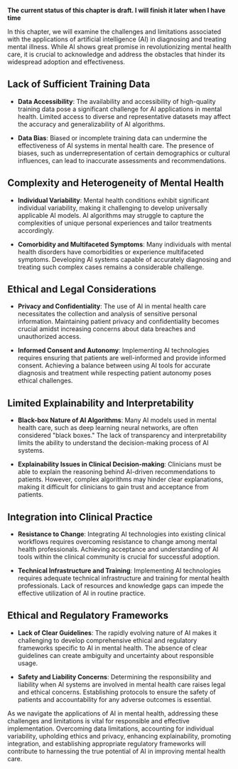 **The current status of this chapter is draft. I will finish it later when I have time**

In this chapter, we will examine the challenges and limitations associated with the applications of artificial intelligence (AI) in diagnosing and treating mental illness. While AI shows great promise in revolutionizing mental health care, it is crucial to acknowledge and address the obstacles that hinder its widespread adoption and effectiveness.

Lack of Sufficient Training Data
--------------------------------

* **Data Accessibility**: The availability and accessibility of high-quality training data pose a significant challenge for AI applications in mental health. Limited access to diverse and representative datasets may affect the accuracy and generalizability of AI algorithms.

* **Data Bias**: Biased or incomplete training data can undermine the effectiveness of AI systems in mental health care. The presence of biases, such as underrepresentation of certain demographics or cultural influences, can lead to inaccurate assessments and recommendations.

Complexity and Heterogeneity of Mental Health
---------------------------------------------

* **Individual Variability**: Mental health conditions exhibit significant individual variability, making it challenging to develop universally applicable AI models. AI algorithms may struggle to capture the complexities of unique personal experiences and tailor treatments accordingly.

* **Comorbidity and Multifaceted Symptoms**: Many individuals with mental health disorders have comorbidities or experience multifaceted symptoms. Developing AI systems capable of accurately diagnosing and treating such complex cases remains a considerable challenge.

Ethical and Legal Considerations
--------------------------------

* **Privacy and Confidentiality**: The use of AI in mental health care necessitates the collection and analysis of sensitive personal information. Maintaining patient privacy and confidentiality becomes crucial amidst increasing concerns about data breaches and unauthorized access.

* **Informed Consent and Autonomy**: Implementing AI technologies requires ensuring that patients are well-informed and provide informed consent. Achieving a balance between using AI tools for accurate diagnosis and treatment while respecting patient autonomy poses ethical challenges.

Limited Explainability and Interpretability
-------------------------------------------

* **Black-box Nature of AI Algorithms**: Many AI models used in mental health care, such as deep learning neural networks, are often considered "black boxes." The lack of transparency and interpretability limits the ability to understand the decision-making process of AI systems.

* **Explainability Issues in Clinical Decision-making**: Clinicians must be able to explain the reasoning behind AI-driven recommendations to patients. However, complex algorithms may hinder clear explanations, making it difficult for clinicians to gain trust and acceptance from patients.

Integration into Clinical Practice
----------------------------------

* **Resistance to Change**: Integrating AI technologies into existing clinical workflows requires overcoming resistance to change among mental health professionals. Achieving acceptance and understanding of AI tools within the clinical community is crucial for successful adoption.

* **Technical Infrastructure and Training**: Implementing AI technologies requires adequate technical infrastructure and training for mental health professionals. Lack of resources and knowledge gaps can impede the effective utilization of AI in routine practice.

Ethical and Regulatory Frameworks
---------------------------------

* **Lack of Clear Guidelines**: The rapidly evolving nature of AI makes it challenging to develop comprehensive ethical and regulatory frameworks specific to AI in mental health. The absence of clear guidelines can create ambiguity and uncertainty about responsible usage.

* **Safety and Liability Concerns**: Determining the responsibility and liability when AI systems are involved in mental health care raises legal and ethical concerns. Establishing protocols to ensure the safety of patients and accountability for any adverse outcomes is essential.

As we navigate the applications of AI in mental health, addressing these challenges and limitations is vital for responsible and effective implementation. Overcoming data limitations, accounting for individual variability, upholding ethics and privacy, enhancing explainability, promoting integration, and establishing appropriate regulatory frameworks will contribute to harnessing the true potential of AI in improving mental health care.
